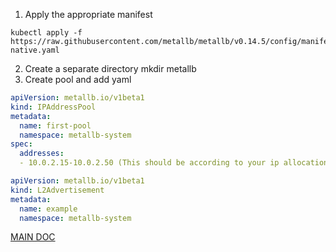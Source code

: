 1. Apply the appropriate manifest
```
kubectl apply -f https://raw.githubusercontent.com/metallb/metallb/v0.14.5/config/manifests/metallb-native.yaml
```
2. Create a separate directory
		mkdir metallb
3. Create pool and add yaml
```pool.yaml
apiVersion: metallb.io/v1beta1
kind: IPAddressPool
metadata:
  name: first-pool
  namespace: metallb-system
spec:
  addresses:
  - 10.0.2.15-10.0.2.50 (This should be according to your ip allocation)
```

```add.yaml
apiVersion: metallb.io/v1beta1
kind: L2Advertisement
metadata:
  name: example
  namespace: metallb-system
```

[MAIN DOC](https://metallb.universe.tf/configuration/)
